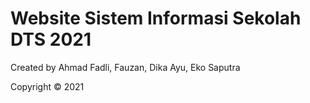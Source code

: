 # Website Sistem Informasi Sekolah DTS 2021

Created by Ahmad Fadli, Fauzan, Dika Ayu, Eko Saputra

Copyright &copy; 2021